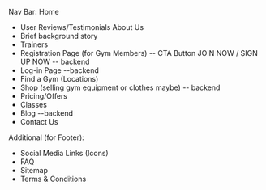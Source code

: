 
Nav Bar: 
Home
- User Reviews/Testimonials
About Us
-  Brief background story
- Trainers
- Registration Page (for Gym Members) -- CTA Button JOIN NOW / SIGN UP NOW -- backend
- Log-in Page --backend
- Find a Gym (Locations)
- Shop (selling gym equipment or clothes maybe) -- backend 
- Pricing/Offers
- Classes
- Blog --backend
- Contact Us

Additional (for Footer):
- Social Media Links (Icons) 
- FAQ
- Sitemap
- Terms & Conditions
